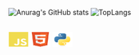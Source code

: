 ![Anurag's GitHub stats](https://github-readme-stats.vercel.app/api?username=lipedeoliveira&show_icons=true&theme=radical)
![TopLangs](https://github-readme-stats.vercel.app/api/top-langs/?username=lipedeoliveira&hide_progresstrue&theme=radical)
 
 <div style="display: inline_block"><br>
  <img align="center" alt="Lipe-Js" height="30" width="40" src="https://raw.githubusercontent.com/devicons/devicon/master/icons/javascript/javascript-plain.svg">
  <img align="center" alt="Lipe-HTML" height="30" width="40" src="https://raw.githubusercontent.com/devicons/devicon/master/icons/html5/html5-original.svg">
  <img align="center" alt="Lipe-Python" height="30" width="40" src="https://raw.githubusercontent.com/devicons/devicon/master/icons/python/python-original.svg">
</div>
